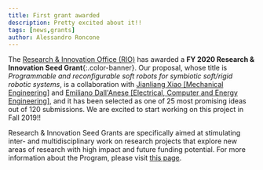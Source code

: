 ```yaml
---
title: First grant awarded
description: Pretty excited about it!!
tags: [news,grants]
author: Alessandro Roncone
---
```


The [Research & Innovation Office (RIO)](https://www.colorado.edu/researchinnovation/) has awarded a **FY 2020 Research & Innovation Seed Grant**{:.color-banner}.
Our proposal, whose title is _Programmable and reconfigurable soft robots for symbiotic soft/rigid robotic systems_, is a collaboration with [Jianliang Xiao [Mechanical Engineering]](https://spot.colorado.edu/~jixi2362/) and [Emiliano Dall'Anese [Electrical, Computer and Energy Engineering]](https://www.colorado.edu/faculty/dallanese/), and it has been selected as one of 25 most promising ideas out of 120 submissions. We are excited to start working on this project in Fall 2019!!

Research & Innovation Seed Grants are specifically aimed at stimulating inter- and multidisciplinary work on research projects that explore new areas of research with high impact and future funding potential.
For more information about the Program, please visit [this page](https://www.colorado.edu/researchinnovation/fundingawards/innovative-seed-grant-program).
